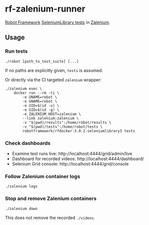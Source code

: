 # rf-zalenium-runner

[Robot Framework](https://github.com/robotframework/robotframework) [SeleniumLibrary tests](https://github.com/robotframework/SeleniumLibrary) in [Zalenium](https://github.com/zalando/zalenium).

## Usage

### Run tests

    ./robot [path_to_test_suite] [...]

If no paths are explicitly given, `tests` is assumed.

Or directly via the CI targeted `zalenium` wrapper:

    ./zalenium exec \
        docker run --rm -ti \
            -e UNAME=robot \
            -e GNAME=robot \
            -e UID=$(id -u) \
            -e GID=$(id -g) \
            -e ZALENIUM_HOST=zalenium \
            --link zalenium:zalenium \
            -v "$(pwd)/results":/home/robot/results \
            -v "$(pwd)/tests":/home/robot/tests \
            robotframework/rfdocker:3.0.2-seleniumlibrary3 tests

### Check dashboards

* Examine test runs live: http://localhost:4444/grid/admin/live
* Dashboard for recorded videos: http://localhost:4444/dashboard/
* Selenium Grid console: http://localhost:4444/grid/console

### Follow Zalenium container logs

    ./zalenium logs

### Stop and remove Zalenium containers

    ./zalenium down

This does not remove the recorded `./videos`.
